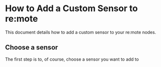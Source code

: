 # How to Add a Custom Sensor to re:mote

This document details how to add a custom sensor to your re:mote nodes.

## Choose a sensor

The first step is to, of course, choose a sensor you want to add to
